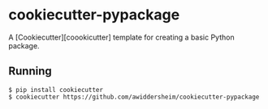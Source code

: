 # cookiecutter-pypackage

A [Cookiecutter][coookicutter] template for creating a basic Python
package.

## Running

```
$ pip install cookiecutter
$ cookiecutter https://github.com/awiddersheim/cookiecutter-pypackage
```

[cookiecutter]: https://github.com/audreyr/cookiecutter
